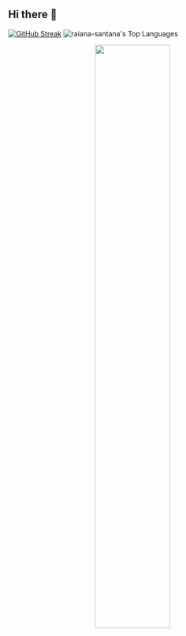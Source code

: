 ## Hi there 👋

<!--
**raiteste/raiteste** is a ✨ _special_ ✨ repository because its `README.md` (this file) appears on your GitHub profile.

Here are some ideas to get you started:

- 🔭 I’m currently working on ...
- 🌱 I’m currently learning ...
- 👯 I’m looking to collaborate on ...
- 🤔 I’m looking for help with ...
- 💬 Ask me about ...
- 📫 How to reach me: ...
- 😄 Pronouns: ...
- ⚡ Fun fact: ...
-->

[![GitHub Streak](https://github-readme-streak-stats.herokuapp.com?user=raiana-santana)](https://git.io/streak-stats)
![raiana-santana's Top Languages](https://github-readme-stats.vercel.app/api/top-langs/?username=raiana-santana&theme=vue-dark&show_icons=true&hide_border=true&layout=compact)


<div  align="center" style="margin-bottom:100px">
<img width=55% align="center"  src="https://github-readme-stats.vercel.app/api?username=raiana-santana&theme=vue-dark&show_icons=true&hide_border=true&count_private=true" />
 </div>
